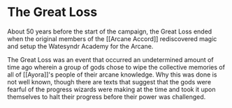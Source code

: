 # The Great Loss
About 50 years before the start of the campaign, the Great Loss ended when the original members of the [[Arcane Accord]] rediscovered magic and setup the Watesyndr Academy for the Arcane.

The Great Loss was an event that occurred an undetermined amount of time ago wherein a group of gods chose to wipe the collective memories of all of [[Ayora]]'s people of their arcane knowledge. Why this was done is not well known, though there are texts that suggest that the gods were fearful of the progress wizards were making at the time and took it upon themselves to halt their progress before their power was challenged.